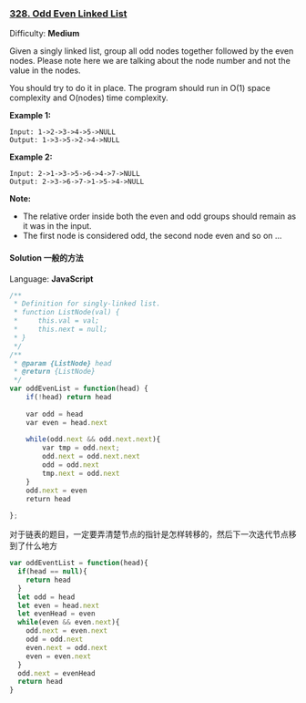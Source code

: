 ### [328\. Odd Even Linked List](https://leetcode.com/problems/odd-even-linked-list/)

Difficulty: **Medium**


Given a singly linked list, group all odd nodes together followed by the even nodes. Please note here we are talking about the node number and not the value in the nodes.

You should try to do it in place. The program should run in O(1) space complexity and O(nodes) time complexity.

**Example 1:**

```
Input: 1->2->3->4->5->NULL
Output: 1->3->5->2->4->NULL
```

**Example 2:**

```
Input: 2->1->3->5->6->4->7->NULL
Output: 2->3->6->7->1->5->4->NULL
```

**Note:**

*   The relative order inside both the even and odd groups should remain as it was in the input.
*   The first node is considered odd, the second node even and so on ...


#### Solution 一般的方法

Language: **JavaScript**

```javascript
/**
 * Definition for singly-linked list.
 * function ListNode(val) {
 *     this.val = val;
 *     this.next = null;
 * }
 */
/**
 * @param {ListNode} head
 * @return {ListNode}
 */
var oddEvenList = function(head) {
    if(!head) return head
    
    var odd = head
    var even = head.next
    
    while(odd.next && odd.next.next){
        var tmp = odd.next;
        odd.next = odd.next.next
        odd = odd.next
        tmp.next = odd.next
    }
    odd.next = even
    return head
    
};
```


对于链表的题目，一定要弄清楚节点的指针是怎样转移的，然后下一次迭代节点移到了什么地方
```js
var oddEventList = function(head){
  if(head == null){
    return head
  }
  let odd = head
  let even = head.next
  let evenHead = even
  while(even && even.next){
    odd.next = even.next
    odd = odd.next
    even.next = odd.next
    even = even.next
  }
  odd.next = evenHead
  return head
}
```


